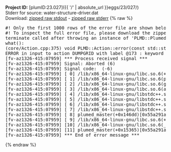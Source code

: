 **Project ID:** [plumID:23.027]({{ '/' | absolute_url }}eggs/23/027/)  
Stderr for source:  water-structure-driver.dat   
Download: [zipped raw stdout](water-structure-driver.dat.plumed_master.stdout.txt.zip) - [zipped raw stderr](water-structure-driver.dat.plumed_master.stderr.txt.zip) 
{% raw %}
<pre>
#! Only the first 1000 rows of the error file are shown below
#! To inspect the full error file, please download the zipped raw stderr file above
terminate called after throwing an instance of 'PLMD::Plumed::ExceptionError'
what():
(core/Action.cpp:375) void PLMD::Action::error(const std::string&) const
ERROR in input to action DUMPGRID with label @173 : keyword ARG is compulsory for this action
[fv-az1326-415:07959] *** Process received signal ***
[fv-az1326-415:07959] Signal: Aborted (6)
[fv-az1326-415:07959] Signal code:  (-6)
[fv-az1326-415:07959] [ 0] /lib/x86_64-linux-gnu/libc.so.6(+0x45330)[0x7f2803a45330]
[fv-az1326-415:07959] [ 1] /lib/x86_64-linux-gnu/libc.so.6(pthread_kill+0x11c)[0x7f2803a9eb2c]
[fv-az1326-415:07959] [ 2] /lib/x86_64-linux-gnu/libc.so.6(gsignal+0x1e)[0x7f2803a4527e]
[fv-az1326-415:07959] [ 3] /lib/x86_64-linux-gnu/libc.so.6(abort+0xdf)[0x7f2803a288ff]
[fv-az1326-415:07959] [ 4] /lib/x86_64-linux-gnu/libstdc++.so.6(+0xa5ff5)[0x7f2803ea5ff5]
[fv-az1326-415:07959] [ 5] /lib/x86_64-linux-gnu/libstdc++.so.6(+0xbb0da)[0x7f2803ebb0da]
[fv-az1326-415:07959] [ 6] /lib/x86_64-linux-gnu/libstdc++.so.6(_ZSt10unexpectedv+0x0)[0x7f2803ea5a55]
[fv-az1326-415:07959] [ 7] /lib/x86_64-linux-gnu/libstdc++.so.6(+0xa5a6f)[0x7f2803ea5a6f]
[fv-az1326-415:07959] [ 8] plumed_master(+0x146dd)[0x55a291af46dd]
[fv-az1326-415:07959] [ 9] /lib/x86_64-linux-gnu/libc.so.6(+0x2a1ca)[0x7f2803a2a1ca]
[fv-az1326-415:07959] [10] /lib/x86_64-linux-gnu/libc.so.6(__libc_start_main+0x8b)[0x7f2803a2a28b]
[fv-az1326-415:07959] [11] plumed_master(+0x15365)[0x55a291af5365]
[fv-az1326-415:07959] *** End of error message ***
</pre>
{% endraw %}
